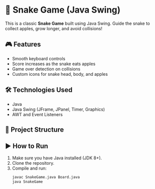 # 🐍 Snake Game (Java Swing)

This is a classic **Snake Game** built using Java Swing. Guide the snake to collect apples, grow longer, and avoid collisions!

## 🎮 Features
- Smooth keyboard controls
- Score increases as the snake eats apples
- Game over detection on collisions
- Custom icons for snake head, body, and apples

## 🛠️ Technologies Used
- Java
- Java Swing (JFrame, JPanel, Timer, Graphics)
- AWT and Event Listeners

## 📁 Project Structure


## ▶️ How to Run
1. Make sure you have Java installed (JDK 8+).
2. Clone the repository.
3. Compile and run:
   ```bash
   javac SnakeGame.java Board.java
   java SnakeGame
